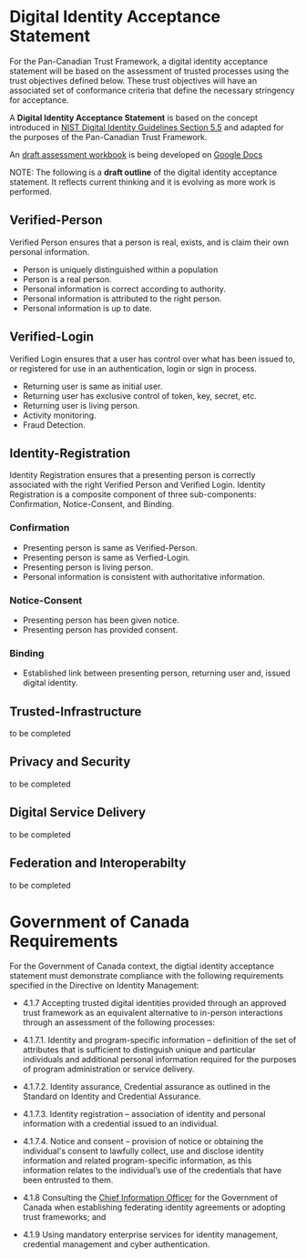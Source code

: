 # Digital Identity Acceptance Statement

For the Pan-Canadian Trust Framework, a digital identity acceptance statement will be based on the assessment of trusted processes using the trust objectives defined below. These trust objectives will have an associated set of conformance criteria that define the necessary stringency for acceptance.

A **Digital Identity Acceptance Statement** is based on the concept introduced in [NIST Digital Identity Guidelines Section 5.5](https://pages.nist.gov/800-63-3/sp800-63-3.html#daps) and adapted for the purposes of the Pan-Canadian Trust Framework.

An [draft assessment workbook](https://docs.google.com/document/d/1tYWZN9_Z1TacDSojZSSLt8r6JoWvqw5bKNTR85FhIJA/edit?usp=sharing) is being developed on [Google Docs](https://docs.google.com/document/d/1tYWZN9_Z1TacDSojZSSLt8r6JoWvqw5bKNTR85FhIJA/edit?usp=sharing)

NOTE: The following is a **draft outline** of the digital identity acceptance statement. It reflects current thinking and it is evolving as more work is performed.

## Verified-Person
Verified Person ensures that a person is real, exists, and is claim their own personal information.

* Person is uniquely distinguished within a population
* Person is a real person.
* Personal information is correct according to authority.
* Personal information is attributed to the right person.
* Personal information is up to date.

## Verified-Login
Verified Login ensures that a user has control over what has been issued to, or registered for use in an authentication, login or sign in process.

* Returning user is same as initial user.
* Returning user has exclusive control of token, key, secret, etc.
* Returning user is living person. 
* Activity monitoring.
* Fraud Detection.

## Identity-Registration
Identity Registration ensures that a presenting person is correctly associated with the right Verified Person and Verified Login.
Identity Registration is a composite component of three sub-components: Confirmation, Notice-Consent, and Binding.

### Confirmation

* Presenting person is same as Verified-Person.
* Presenting person is same as Verfied-Login.
* Presenting person is living person.
* Personal information is consistent with authoritative information.

### Notice-Consent

* Presenting person has been given notice.
* Presenting person has provided consent.

### Binding

* Established link between presenting person, returning user and, issued digital identity.

## Trusted-Infrastructure
to be completed

## Privacy and Security
to be completed

## Digital Service Delivery
to be completed

## Federation and Interoperabilty
to be completed

# Government of Canada Requirements

For the Government of Canada context, the digtial identity acceptance statement must demonstrate compliance with the following requirements specified in the Directive on Identity Management:

* 4.1.7	Accepting trusted digital identities provided through an approved trust framework as an equivalent alternative to in-person interactions through an assessment of the following processes:

* 4.1.7.1.	Identity and program-specific information – definition of the set of attributes that is sufficient to distinguish unique and particular individuals and additional personal information required for the purposes of program administration or service delivery.

* 4.1.7.2.	Identity assurance, Credential assurance as outlined in the Standard on Identity and Credential Assurance. 

* 4.1.7.3.	Identity registration – association of identity and personal information with a credential issued to an individual.

* 4.1.7.4.	Notice and consent – provision of notice or obtaining the individual's consent to lawfully collect, use and disclose identity information and related program-specific information, as this information relates to the individual’s use of the credentials that have been entrusted to them. 

* 4.1.8	Consulting the [Chief Information Officer](https://twitter.com/alexbenay) for the Government of Canada when establishing federating identity agreements or adopting trust frameworks; and

* 4.1.9	Using mandatory enterprise services for identity management, credential management and cyber authentication. 



